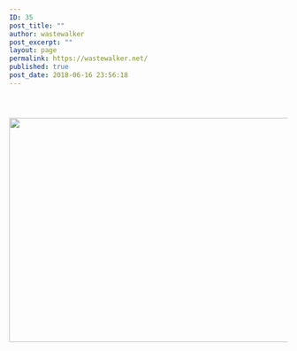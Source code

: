 ```yaml
---
ID: 35
post_title: ""
author: wastewalker
post_excerpt: ""
layout: page
permalink: https://wastewalker.net/
published: true
post_date: 2018-06-16 23:56:18
---
```

&nbsp;
<h3 style="text-align: center;"><img class="aligncenter wp-image-138 size-full" src="https://wastewalker.net/wp-content/uploads/2018/07/FB_IMG_1530744565996.jpg" alt="" width="720" height="405" /></h3>
&nbsp;

<strong> </strong>
<p style="text-align: center;"></p>